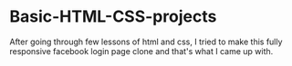 # Basic-HTML-CSS-projects
After going through few lessons of html and css, I tried to make this fully responsive facebook login page clone and that's what I came up with.  
